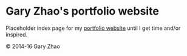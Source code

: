 # Gary Zhao's portfolio website

Placeholder index page for my [portfolio website](http://www.garyzhao.com) until I get time and/or inspired.

© 2014-16 Gary Zhao